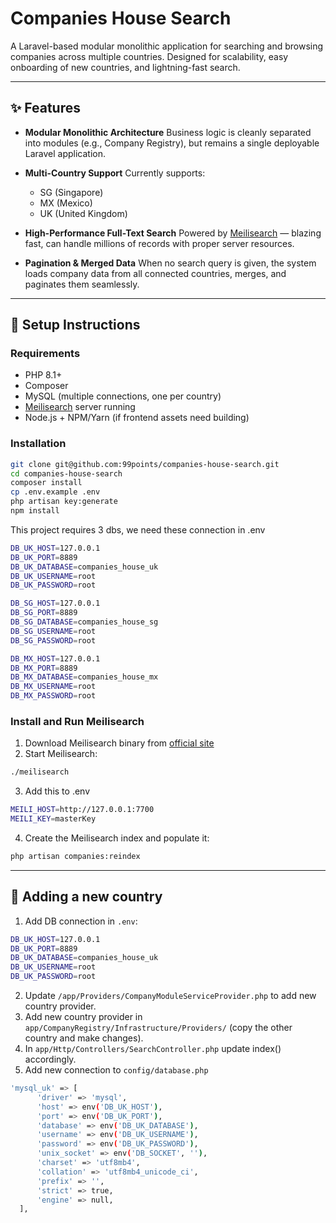 # Companies House Search

A Laravel-based modular monolithic application for searching and browsing companies across multiple countries.
Designed for scalability, easy onboarding of new countries, and lightning-fast search.

---

## ✨ Features

* **Modular Monolithic Architecture**
  Business logic is cleanly separated into modules (e.g., Company Registry), but remains a single deployable Laravel application.

* **Multi-Country Support**
  Currently supports:

  * SG (Singapore)
  * MX (Mexico)
  * UK (United Kingdom)

* **High-Performance Full-Text Search**
  Powered by [Meilisearch](https://www.meilisearch.com/) — blazing fast, can handle millions of records with proper server resources.

* **Pagination & Merged Data**
  When no search query is given, the system loads company data from all connected countries, merges, and paginates them seamlessly.

--- 

## 🚀 Setup Instructions

### Requirements

* PHP 8.1+
* Composer
* MySQL (multiple connections, one per country)
* [Meilisearch](https://www.meilisearch.com/) server running
* Node.js + NPM/Yarn (if frontend assets need building)

### Installation

```bash
git clone git@github.com:99points/companies-house-search.git
cd companies-house-search
composer install
cp .env.example .env
php artisan key:generate
npm install
```

This project requires 3 dbs, we need these connection in .env
```bash
DB_UK_HOST=127.0.0.1
DB_UK_PORT=8889
DB_UK_DATABASE=companies_house_uk
DB_UK_USERNAME=root
DB_UK_PASSWORD=root

DB_SG_HOST=127.0.0.1
DB_SG_PORT=8889
DB_SG_DATABASE=companies_house_sg
DB_SG_USERNAME=root
DB_SG_PASSWORD=root

DB_MX_HOST=127.0.0.1
DB_MX_PORT=8889
DB_MX_DATABASE=companies_house_mx
DB_MX_USERNAME=root
DB_MX_PASSWORD=root
```

### Install and Run Meilisearch

1. Download Meilisearch binary from [official site](https://docs.meilisearch.com/learn/getting_started/installation.html)
2. Start Meilisearch:

```bash
./meilisearch
```

3. Add this to .env

```bash
MEILI_HOST=http://127.0.0.1:7700
MEILI_KEY=masterKey
```

4. Create the Meilisearch index and populate it:

```bash
php artisan companies:reindex
```

---

## 🚀 Adding a new country

  1. Add DB connection in `.env`:

  ```bash
  DB_UK_HOST=127.0.0.1
  DB_UK_PORT=8889
  DB_UK_DATABASE=companies_house_uk
  DB_UK_USERNAME=root
  DB_UK_PASSWORD=root
  ```

  2. Update `/app/Providers/CompanyModuleServiceProvider.php` to add new country provider.
  3. Add new country provider in `app/CompanyRegistry/Infrastructure/Providers/` (copy the other country and make changes).
  4. In `app/Http/Controllers/SearchController.php` update index() accordingly.
  5. Add new connection to `config/database.php`
  
  ```bash
  'mysql_uk' => [
        'driver' => 'mysql',
        'host' => env('DB_UK_HOST'),
        'port' => env('DB_UK_PORT'),
        'database' => env('DB_UK_DATABASE'),
        'username' => env('DB_UK_USERNAME'),
        'password' => env('DB_UK_PASSWORD'),
        'unix_socket' => env('DB_SOCKET', ''),
        'charset' => 'utf8mb4',
        'collation' => 'utf8mb4_unicode_ci',
        'prefix' => '',
        'strict' => true,
        'engine' => null,
    ],
```
